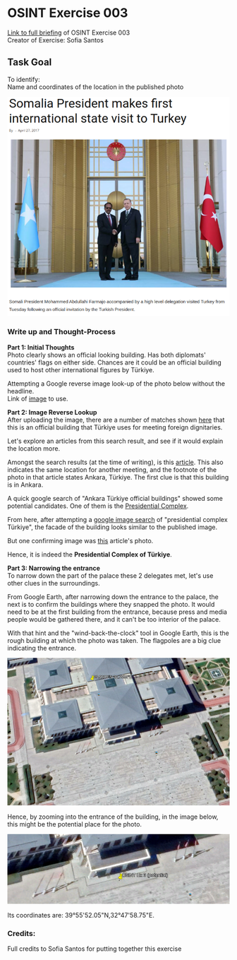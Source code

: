 # OSINT Exercise 003
[Link to full briefing](https://gralhix.com/list-of-osint-exercises/osint-exercise-003/) of OSINT Exercise 003 </br>
Creator of Exercise: Sofia Santos


## Task Goal
To identify: </br>
Name and coordinates of the location in the published photo

![image](osintexercise003.webp)

### Write up and Thought-Process
**Part 1: Initial Thoughts** </br>
Photo clearly shows an official looking building. Has both diplomats' countries' flags on either side. Chances are it could be an official building used to host other international figures by Türkiye. 

Attempting a Google reverse image look-up of the photo below without the headline. </br> 
Link of [image](https://gralhix.com/wp-content/uploads/2023/08/osint-exercise-003-picture.jpg) to use. 

**Part 2: Image Reverse Lookup** </br>
After uploading the image, there are a number of matches shown [here](https://lens.google.com/search?ep=gsbubb&hl=en-SG&re=df&p=AbrfA8qvt3ZIQiBOG8JHdv1py0Pdxi5vkxOwJAnwLiQf96jersH66JAxgxVfFipSHSVjTbssxQgDgs1nBQXxFQe2Rsl6Aa7zw_HH2x5XWWz8FKtWv1VMlHBaWUXUerpSgPYf8FOzRtq3mmMoJ6Dm6Ze8VFpteSX2oRViBNidUOKAwSncWlDzFt1VbqScq_--nqcYVSKhtqYTzWLcMxCrj_kvGzZBJDYjetxQuwtZSNAKo29fPKWtA_fCM4WdZKLtbOZoban5WGNiPpJlhXgiouL-rnUCkRKC2jt7BnPMuhI6cdw%3D#lns=W251bGwsbnVsbCxudWxsLG51bGwsbnVsbCxudWxsLG51bGwsIkVrY0tKR0l3WmpZelpqSXpMVGN6TW1FdE5EbGlNQzA0TWpjekxUSTVOakkzTkRZM1lXUmxZaElmU1hoM2VFbFlTRzlGZVRCWU9FZHRjM3A0VFdaRGJIWXpZelJuVUVOb2F3PT0iLG51bGwsbnVsbCxudWxsLG51bGwsbnVsbCxudWxsLG51bGwsWyIxYjk2ODEwMC1mZGQ4LTQ5ODktODI4Ni1mNzViZThhNWU5NWMiXV0=) that this is an official building that Türkiye uses for meeting foreign dignitaries. 

Let's explore an articles from this search result, and see if it would explain the location more. 

Amongst the search results (at the time of writing), is this [article](https://www.reuters.com/world/europe/turkish-parliament-approves-finlands-nato-accession-2023-03-30/). 
This also indicates the same location for another meeting, and the footnote of the photo in that article states Ankara, Türkiye. The first clue is that this building is in Ankara. 

A quick google search of "Ankara Türkiye official buildings" showed some potential candidates. One of them is the [Presidential Complex](https://en.wikipedia.org/wiki/Presidential_Complex_(Turkey)). 

From here, after attempting a [google image search](https://www.google.com/search?sca_esv=8d785069c21da656&q=presidential+complex+turkey&udm=2&fbs=AEQNm0BKxFXqFZETuC92mLOmXO9xJMdcEc6vsS8xotR_o6JIE2lxJVbfbQf0QBF0bvfl3GFNBPTQACMdFh6XPuV1Z0Eg9hjj1mCoiKv3FGCZSoL8LFWndMdM2XR4aGD0cSNlCtcWfG2Uxx1VHbESZZGtTLqJIpWorIEiBwoLHBotrxsca8c17DXljhODP05SZ-xKH05k1jwUlGV8PNmYih-FkegBBuFe9w&sa=X&ved=2ahUKEwiq0rmFz56HAxUFV2wGHQL2BloQtKgLegQIDRAB&biw=1536&bih=695&dpr=1.25#vhid=mAR2RyZQ2pkTiM&vssid=mosaic) of "presidential complex Türkiye", the facade of the building looks similar to the published image. 

But one confirming image was [this](https://images.app.goo.gl/8MjryAAaghC92hVt7) article's photo. 

Hence, it is indeed the **Presidential Complex of Türkiye**. 

**Part 3: Narrowing the entrance** </br>
To narrow down the part of the palace these 2 delegates met, let's use other clues in the surroundings. 

From Google Earth, after narrowing down the entrance to the palace, the next is to confirm the buildings where they snapped the photo. It would need to be at the first building from the entrance, because press and media people would be gathered there, and it can't be too interior of the palace. 

With that hint and the "wind-back-the-clock" tool in Google Earth, this is the rough building at which the photo was taken. The flagpoles are a big clue indicating the entrance.

![image](ans_pics/pic1_ge_shows_facade_of_meeting.png)

Hence, by zooming into the entrance of the building, in the image below, this might be the potential place for the photo. 

![image](ans_pics/pic2_final_ans.png)

Its coordinates are:
39°55'52.05"N,32°47'58.75"E. 

### Credits:
Full credits to Sofia Santos for putting together this exercise
